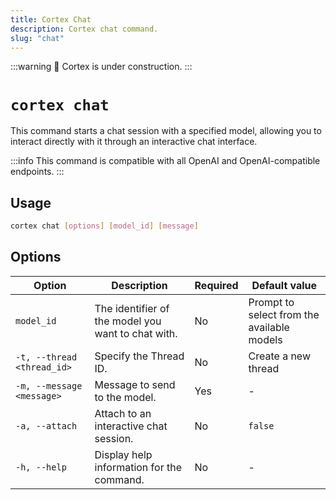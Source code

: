```yaml
---
title: Cortex Chat
description: Cortex chat command.
slug: "chat"
---
```


:::warning
🚧 Cortex is under construction.
:::

# `cortex chat`

This command starts a chat session with a specified model, allowing you to interact directly with it through an interactive chat interface.

:::info
This command is compatible with all OpenAI and OpenAI-compatible endpoints.
:::

## Usage

```bash
cortex chat [options] [model_id] [message]
```

## Options

| Option                      | Description                                                                                         | Required | Default value |
|-----------------------------|-----------------------------------------------------------------------------------------------------|----------|---------------|
| `model_id`                | The identifier of the model you want to chat with.                                                           | No       |      Prompt to select from the available models         |
| `-t, --thread <thread_id>`  | Specify the Thread ID.                         | No       |     Create a new thread          |
| `-m, --message <message>`   | Message to send to the model.                                                                       | Yes      |     -          |
| `-a, --attach`              | Attach to an interactive chat session.                                                              | No       | `false`         |
| `-h, --help`                | Display help information for the command.                                                           | No       |      -         |

